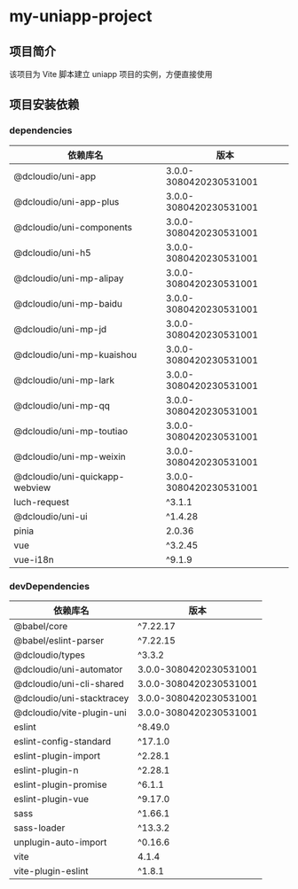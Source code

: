 # my-uniapp-project

## 项目简介

该项目为 Vite 脚本建立 uniapp 项目的实例，方便直接使用

## 项目安装依赖

### dependencies

| 依赖库名                       | 版本                   |
| ------------------------------ | ---------------------- |
| @dcloudio/uni-app              | 3.0.0-3080420230531001 |
| @dcloudio/uni-app-plus         | 3.0.0-3080420230531001 |
| @dcloudio/uni-components       | 3.0.0-3080420230531001 |
| @dcloudio/uni-h5               | 3.0.0-3080420230531001 |
| @dcloudio/uni-mp-alipay        | 3.0.0-3080420230531001 |
| @dcloudio/uni-mp-baidu         | 3.0.0-3080420230531001 |
| @dcloudio/uni-mp-jd            | 3.0.0-3080420230531001 |
| @dcloudio/uni-mp-kuaishou      | 3.0.0-3080420230531001 |
| @dcloudio/uni-mp-lark          | 3.0.0-3080420230531001 |
| @dcloudio/uni-mp-qq            | 3.0.0-3080420230531001 |
| @dcloudio/uni-mp-toutiao       | 3.0.0-3080420230531001 |
| @dcloudio/uni-mp-weixin        | 3.0.0-3080420230531001 |
| @dcloudio/uni-quickapp-webview | 3.0.0-3080420230531001 |
| luch-request                   | ^3.1.1                 |
| @dcloudio/uni-ui               | ^1.4.28                |
| pinia                          | 2.0.36                 |
| vue                            | ^3.2.45                |
| vue-i18n                       | ^9.1.9                 |

### devDependencies

| 依赖库名                  | 版本                   |
| ------------------------- | ---------------------- |
| @babel/core               | ^7.22.17               |
| @babel/eslint-parser      | ^7.22.15               |
| @dcloudio/types           | ^3.3.2                 |
| @dcloudio/uni-automator   | 3.0.0-3080420230531001 |
| @dcloudio/uni-cli-shared  | 3.0.0-3080420230531001 |
| @dcloudio/uni-stacktracey | 3.0.0-3080420230531001 |
| @dcloudio/vite-plugin-uni | 3.0.0-3080420230531001 |
| eslint                    | ^8.49.0                |
| eslint-config-standard    | ^17.1.0                |
| eslint-plugin-import      | ^2.28.1                |
| eslint-plugin-n           | ^2.28.1                |
| eslint-plugin-promise     | ^6.1.1                 |
| eslint-plugin-vue         | ^9.17.0                |
| sass                      | ^1.66.1                |
| sass-loader               | ^13.3.2                |
| unplugin-auto-import      | ^0.16.6                |
| vite                      | 4.1.4                  |
| vite-plugin-eslint        | ^1.8.1                 |
